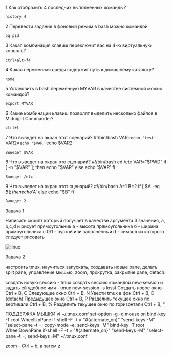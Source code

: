 1 Как отобразить 4 последних выполненных команды?

	history 4

2 Перевести задание в фоновый режим в bash можно командой

	bg pid

3 Какая комбинация клавиш переключит вас на 4-ю виртуальную консоль?

	ctrl+alt+f4

4 Какая переменная среды содержит путь к домашнему каталогу?

	home

5 Установить в bash переменную MYVAR в качестве системной можно командой?

	export MYVAR

6 Какие комбинации клавиш позволят выделить несколько файлов в Midnight Commander?

	ctrl+t

7 Что выведет на экран этот сценарий?
#!/bin/bash
VAR=`echo 'test'`
VAR2=`echo '$VAR'`
echo $VAR2
 
	Выведет $VAR

8 Что выведет на экран это сценарий?
#!/bin/bash
cd /etc
VAR="$PWD"
if [ -n "$VAR" ]; then
 echo "$VAR"
else
 echo '$VAR'
fi 

	Выведет /etc
 

9 Что выведет на экран этот сценарий?
#!/bin/bash
A=1
B=2
if [ $A -eq $B  ]; then
 echo '$A'
else
 echo "$B"
fi 

	Выведет 2


Задача 1

Написать скрипт который получает в качестве аргумента 3 значения, a, b,c,d  и рисует прямоугольник
a - высота прямоугольника
б - ширина прямоугольника
с 0/1 - пустой или заполненный
d - символ из которого следует рисовать

![linux](https://i.imgur.com/1mzXOB3.png)


Задача 2

настроить tmux, научиться запускать, создавать новые pane, делать split pane,  управление мышью, zoom, прокрутка, закрытие pane, detach.


создать новую сессию - tmux
создать сессию командой new-session и задать ей удобное имя - tmux new-session -s losst
Создать новое окно Ctrl + B, C
Следующее окно Ctrl + B, N Увести tmux в фон Ctrl + B, D (detach) Предыдущее окно Ctrl + B, P
Разделить текущее окно по вертикали Ctrl + B, %
Разделить текущее окно по горизонтали Ctrl + B, "

ПОДДЕРЖКА МЫШКИ vi ~/.tmux.conf
set-option -g -q mouse on
bind-key -T root WheelUpPane if-shell -F -t = "#{alternate_on}" "send-keys -M" "select-pane -t =; copy-mode -e; send-keys -M"
bind-key -T root WheelDownPane if-shell -F -t = "#{alternate_on}" "send-keys -M" "select-pane -t =; send-keys -M"
~/.tmux.conf

zoom - Ctrl + b, а затем z
